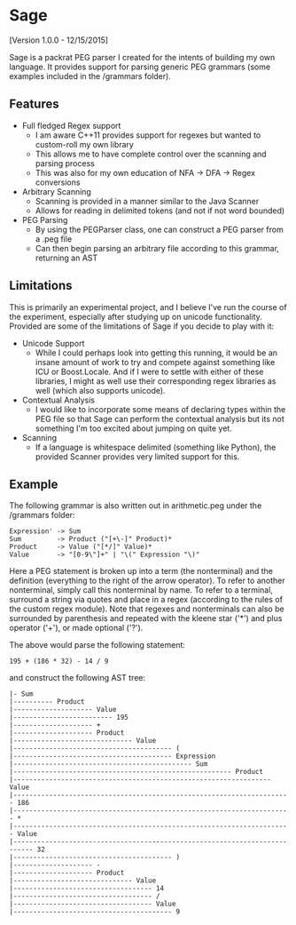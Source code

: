 Sage
====

[Version 1.0.0 - 12/15/2015]

Sage is a packrat PEG parser I created for the intents of building my own language. It provides support for parsing
generic PEG grammars (some examples included in the /grammars folder).

Features
--------

* Full fledged Regex support
  * I am aware C++11 provides support for regexes but wanted to custom-roll my own library
  * This allows me to have complete control over the scanning and parsing process
  * This was also for my own education of NFA -> DFA -> Regex conversions
* Arbitrary Scanning
  * Scanning is provided in a manner similar to the Java Scanner
  * Allows for reading in delimited tokens (and not if not word bounded)
* PEG Parsing
  * By using the PEGParser class, one can construct a PEG parser from a .peg file
  * Can then begin parsing an arbitrary file according to this grammar, returning an AST

Limitations
-----------

This is primarily an experimental project, and I believe I've run the course of the experiment, especially after
studying up on unicode functionality. Provided are some of the limitations of Sage if you decide to play with it:

* Unicode Support
  * While I could perhaps look into getting this running, it would be an insane amount of work to try and compete against
    something like ICU or Boost.Locale. And if I were to settle with either of these libraries, I might as well use their
    corresponding regex libraries as well (which also supports unicode).
* Contextual Analysis
  * I would like to incorporate some means of declaring types within the PEG file so that Sage can perform the contextual
    analysis but its not something I'm too excited about jumping on quite yet.
* Scanning
  * If a language is whitespace delimited (something like Python), the provided Scanner provides very limited support for
    this.

Example
-------

The following grammar is also written out in arithmetic.peg under the /grammars folder:

```
Expression' -> Sum
Sum         -> Product ("[+\-]" Product)*
Product     -> Value ("[*/]" Value)*
Value       -> "[0-9\"]+" | "\(" Expression "\)"
```

Here a PEG statement is broken up into a term (the nonterminal) and the definition (everything to the right of the
arrow operator). To refer to another nonterminal, simply call this nonterminal by name. To refer to a terminal, surround
a string via quotes and place in a regex (according to the rules of the custom regex module). Note that regexes and
nonterminals can also be surrounded by parenthesis and repeated with the kleene star ('*') and plus operator ('+'), or 
made optional ('?').

The above would parse the following statement:

```
195 + (186 * 32) - 14 / 9
```

and construct the following AST tree:

```
|- Sum
|---------- Product
|-------------------- Value
|------------------------- 195
|-------------------- +
|-------------------- Product
|------------------------------ Value
|---------------------------------------- (
|---------------------------------------- Expression
|--------------------------------------------- Sum
|------------------------------------------------------- Product
|----------------------------------------------------------------- Value
|---------------------------------------------------------------------- 186
|---------------------------------------------------------------------- *
|---------------------------------------------------------------------- Value
|--------------------------------------------------------------------------- 32
|---------------------------------------- )
|-------------------- -
|-------------------- Product
|------------------------------ Value
|----------------------------------- 14
|----------------------------------- /
|----------------------------------- Value
|---------------------------------------- 9
```

